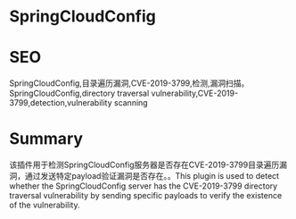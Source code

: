 # SpringCloudConfig
# SEO
SpringCloudConfig,目录遍历漏洞,CVE-2019-3799,检测,漏洞扫描。SpringCloudConfig,directory traversal vulnerability,CVE-2019-3799,detection,vulnerability scanning
# Summary
该插件用于检测SpringCloudConfig服务器是否存在CVE-2019-3799目录遍历漏洞，通过发送特定payload验证漏洞是否存在。。This plugin is used to detect whether the SpringCloudConfig server has the CVE-2019-3799 directory traversal vulnerability by sending specific payloads to verify the existence of the vulnerability.

